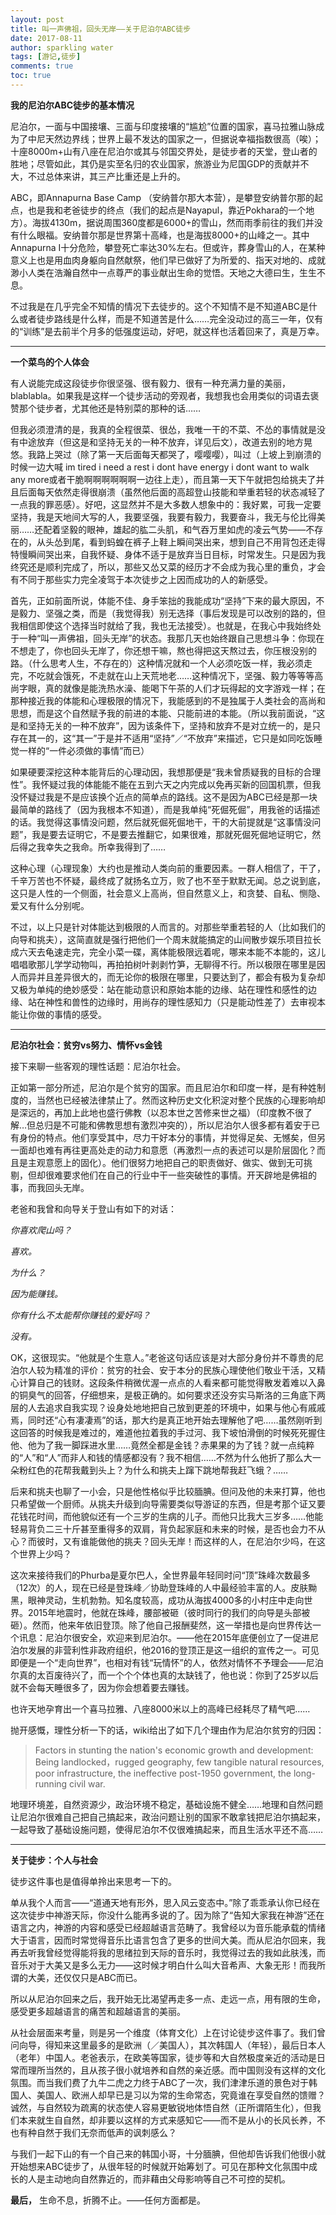```yaml
---
layout: post
title: 叫一声佛祖，回头无岸——关于尼泊尔ABC徒步
date: 2017-08-11
author: sparkling water
tags: [游记,徒步]
comments: true
toc: true
---
```



**我的尼泊尔ABC徒步的基本情况**

尼泊尔，一面与中国接壤、三面与印度接壤的“尴尬”位置的国家，喜马拉雅山脉成为了中尼天然边界线；世界上最不发达的国家之一，但据说幸福指数很高（唉）；十座8000m+山有八座在尼泊尔或其与邻国交界处，是徒步者的天堂，登山者的胜地；尽管如此，其仍是实至名归的农业国家，旅游业为尼国GDP的贡献并不大，不过总体来讲，其三产比重还是上升的。



ABC，即Annapurna Base Camp （安纳普尔那大本营），是攀登安纳普尔那的起点，也是我和老爸徒步的终点（我们的起点是Nayapul，靠近Pokhara的一个地方）。海拔4130m，据说周围360度都是6000+的雪山，然而雨季前往的我们并没有什么眼福。安纳普尔那是世界第十高峰，也是海拔8000+的山峰之一。其中Annapurna I十分危险，攀登死亡率达30%左右。但或许，葬身雪山的人，在某种意义上也是用血肉身躯向自然献祭，他们早已做好了为所爱的、指天对地的、成就渺小人类在浩瀚自然中一点尊严的事业献出生命的觉悟。天地之大德曰生，生生不息。


不过我是在几乎完全不知情的情况下去徒步的。这个不知情不是不知道ABC是什么或者徒步路线是什么样，而是不知道苦是什么……完全没动过的高三一年，仅有的“训练”是去前半个月多的低强度运动，好吧，就这样也活着回来了，真是万幸。

------

**一个菜鸟的个人体会**



有人说能完成这段徒步你很坚强、很有毅力、很有一种充满力量的美丽，blablabla。如果我是这样一个徒步活动的旁观者，我想我也会用类似的词语去褒赞那个徒步者，尤其他还是特别菜的那种的话……


但我必须澄清的是，我真的全程很菜、很怂，我唯一干的不菜、不怂的事情就是没有中途放弃（但这是和坚持无关的一种不放弃，详见后文），改道去别的地方晃悠。我路上哭过（除了第一天后面每天都哭了，嘤嘤嘤），叫过（上坡上到崩溃的时候一边大喊 im tired i need a rest i dont have energy i dont want to walk any more或者干脆啊啊啊啊啊啊一边往上走），而且第一天下午就把包给挑夫了并且后面每天依然走得很崩溃（虽然他后面的高超登山技能和举重若轻的状态减轻了一点我的罪恶感）。好吧，这显然并不是大多数人想象中的：我好累，可我一定要坚持，我是天地间大写的人，我要坚强，我要有毅力，我要奋斗，我无与伦比得美丽……还配着坚毅的眼神，雄起的肱二头肌，和气吞万里如虎的凌云气势——不存在的，从头怂到尾，看到蚂蝗在裤子上鞋上瞬间哭出来，想到自己不用背包还走得特慢瞬间哭出来，自我怀疑、身体不适于是放弃当日目标，时常发生。只是因为我终究还是顺利完成了，所以，那些又怂又菜的经历才不会成为我心里的重负，才会有不同于那些实力完全凌驾于本次徒步之上因而成功的人的新感受。



首先，正如前面所说，体能不佳、身手笨拙的我能成功“坚持”下来的最大原因，不是毅力、坚强之类，而是（我觉得我）别无选择（事后发现是可以改别的路的，但我相信即使这个选择当时就给了我，我也无法接受）。也就是，在我心中我始终处于一种“叫一声佛祖，回头无岸”的状态。我那几天也始终跟自己思想斗争：你现在不想走了，你也回头无岸了，你还想干嘛，熬也得把这天熬过去，你压根没别的路。（什么思考人生，不存在的）这种情况就和一个人必须吃饭一样，我必须走完，不吃就会饿死，不走就在山上天荒地老……这种情况下，坚强、毅力等等等高尚字眼，真的就像是能洗热水澡、能喝下午茶的人们才玩得起的文字游戏一样；在那种接近我的体能和心理极限的情况下，我能感到的不是独属于人类社会的高尚和思想，而是这个自然赋予我的前进的本能、只能前进的本能。（所以我前面说，“这是和坚持无关的一种不放弃”，因为该条件下，坚持和放弃不是对立统一的，是只存在其一的，这“其一”于是并不适用“坚持”／“不放弃”来描述，它只是如同吃饭睡觉一样的“一件必须做的事情”而已）



如果硬要深挖这种本能背后的心理动因，我想那便是“我未曾质疑我的目标的合理性”。我怀疑过我的体能能不能在五到六天之内完成以免再买新的回国机票，但我没怀疑过我是不是应该换个近点的简单点的路线。这不是因为ABC已经是那一块最简单的路线了（因为我根本不知道），而是我单纯“死倔死倔”，用我爸的话描述的话。我觉得这事情没问题，然后就死倔死倔地干，干的大前提就是“这事情没问题”，我是要去证明它，不是要去推翻它，如果很难，那就死倔死倔地证明它，然后得之我幸失之我命。所幸我得到了……



这种心理（心理现象）大约也是推动人类向前的重要因素。一群人相信了，干了，千辛万苦也不怀疑，最终成了就扬名立万，败了也不至于默默无闻。总之说到底，这只是人性的一个侧面，社会意义上高尚，但自然意义上，和贪婪、自私、恻隐、爱又有什么分别呢。

不过，以上只是针对体能达到极限的人而言的。对那些举重若轻的人（比如我们的向导和挑夫），这简直就是强行把他们一个周末就能搞定的山间散步娱乐项目拉长成六天去龟速走完，完全小菜一碟，离体能极限远着呢，哪来本能不本能的，这儿唱唱歌那儿学学动物叫，再拍拍树叶剥剥竹笋，无聊得不行。所以极限在哪里是因人而异并且差异很大的，而无论你的极限在哪里，只要达到了，都会有极为复杂却又极为单纯的绝妙感受：站在能动意识和原始本能的边缘、站在理性和感性的边缘、站在神性和兽性的边缘时，用尚存的理性感知力（只是能动性差了）去审视本能让你做的事情的感受。

------

**尼泊尔社会：贫穷vs努力、情怀vs金钱**

接下来聊一些客观的理性话题：尼泊尔社会。

正如第一部分所述，尼泊尔是个贫穷的国家。而且尼泊尔和印度一样，是有种姓制度的，当然也已经被法律禁止了。然而这种历史文化积淀对整个民族的心理影响却是深远的，再加上此地也盛行佛教（以忍本世之苦修来世之福）（印度教不很了解…但总归是不可能和佛教思想有激烈冲突的），所以尼泊尔人很多都有着安于已有身份的特点。他们享受其中，尽力干好本分的事情，并觉得足矣、无憾矣，但另一面却也难有再往更高处走的动力和意愿（再激烈一点的表述可以是阶层固化？而且是主观意愿上的固化）。他们很努力地把自己的职责做好、做实、做到无可挑剔，但却很难要求他们在自己的行业中干一些突破性的事情。开天辟地是佛祖的事，而我回头无岸。



老爸和我曾和向导关于登山有如下的对话：

*你喜欢爬山吗？*

*喜欢。*

*为什么？*

*因为能赚钱。*

*你有什么不太能帮你赚钱的爱好吗？*

*没有。*



OK，这很现实。“他就是个生意人。”老爸这句话应该是对大部分身份并不尊贵的尼泊尔人较为精准的评价：贫穷的社会、安于本分的民族心理使他们敬业干活，又精心计算自己的钱财。这段条件稍微优渥一点点的人看来都可能觉得散发着难以入鼻的铜臭气的回答，仔细想来，是极正确的。如何要求还没夯实马斯洛的三角底下两层的人去追求自我实现？设身处地地把自己放到更差的环境中，如果与他心有戚戚焉，同时还“心有凄凄焉”的话，那大约是真正地开始去理解他了吧……虽然刚听到这回答的时候我是难过的，难道他拉着我的手过河、我下坡怕滑倒的时候死死握住他、他为了我一脚踩进水里……竟然全都是金钱？赤果果的为了钱？就一点纯粹的“人”和“人”而非人和钱的情感都没有？我不相信……不然为什么他折了那么大一朵粉红色的花帮我戴到头上？为什么和挑夫上蹿下跳地帮我赶飞蛾？……



后来和挑夫也聊了一小会，只是他性格似乎比较腼腆。但问及他的未来打算，他也只希望做一个厨师。从挑夫升级到向导需要类似导游证的东西，但是考那个证又要花钱花时间，而他貌似还有一个三岁的生病的儿子。而他只比我大三岁多……他能轻易背负二三十斤甚至重得多的双肩，背负起家庭和未来的时候，是否也会力不从心？而彼时，又有谁能做他的挑夫？回头无岸！而这样的人，在尼泊尔少吗，在这个世界上少吗？



这次来接待我们的Phurba是夏尔巴人，全世界最年轻同时问“顶”珠峰次数最多（12次）的人，现在已经是登珠峰／协助登珠峰的人中最经验丰富的人。皮肤黝黑，眼神灵动，生机勃勃。知名度较高，成功从海拔4000多的小村庄中走向世界。2015年地震时，他就在珠峰，腰部被砸（彼时同行的我们的向导是头部被砸）。然而，他来年依旧登顶。除了他自己报酬斐然，这一举措也是向世界传达一个讯息：尼泊尔很安全，欢迎来到尼泊尔。——他在2015年底便创立了一促进尼泊尔发展的非营利性非政府组织，他2016的登顶正是这一组织的宣传之一。可见即便是一个“走向世界”，也相对有钱“玩情怀”的人，依然对情怀不予理会——尼泊尔真的太百废待兴了，而一个个个体也真的太缺钱了，他也说：你到了25岁以后就不会每天睡很多了，因为你会想着要去赚钱。



也许天地孕育出一个喜马拉雅、八座8000米以上的高峰已经耗尽了精气吧……



抛开感慨，理性分析一下的话，wiki给出了如下几个理由作为尼泊尔贫穷的归因：

> Factors in stunting the nation's economic growth and development: Being landlocked，rugged geography, few tangible natural resources, poor infrastructure, the ineffective post-1950 government, the long-running civil war. 



地理环境差，自然资源少，政治环境不稳定，基础设施不健全……地理和自然问题让尼泊尔很难自己把自己搞起来，政治问题让别的国家不敢拿钱把尼泊尔搞起来，一起导致了基础设施问题，使得尼泊尔不仅很难搞起来，而且生活水平还不高……



------

**关于徒步：个人与社会**



徒步这件事也是值得单拎出来思考一下的。

单从我个人而言——“道通天地有形外，思入风云变态中。”除了乖乖承认你已经在这次徒步中神游天际，你没什么能再多说的了。因为除了“告知大家我在神游”还在语言之内，神游的内容和感受已经超越语言范畴了。我曾经以为音乐能承载的情绪大于语言，因而时常觉得音乐比语言包含了更多的世间大美。而从尼泊尔回来，我再去听我曾经觉得能将我的思绪拉到天际的音乐时，我觉得过去的我如此肤浅，而音乐对于大美又是多么无力——这时候才明白什么叫大音希声、大象无形！而我所谓的大美，还仅仅只是ABC而已。



所以从尼泊尔回来之后，我开始无比渴望再走多一点、走远一点，用有限的生命，感受更多超越语言的痛苦和超越语言的美丽。





从社会层面来考量，则是另一个维度（体育文化）上在讨论徒步这件事了。我们曾问向导，得知来这里最多的是欧洲（／美国人），其次韩国人（年轻），最后日本人（老年）中国人。老爸表示，在欧美等国家，徒步等和大自然极度亲近的活动是日常而理所当然的，且从孩子很小就培养和自然的亲近感。而中国则没有这样的文化氛围。而当我们费了九牛二虎之力终于ABC了一次，我们津津乐道的景色对于韩国人、美国人、欧洲人却早已是习以为常的生命常态，究竟谁在享受自然的馈赠？诚然，与自然较为疏离的状态使人容易更敏锐地体悟自然（正所谓陌生化），但我们本来就生自自然，却非要以这样的方式来感知它——而不是从小的长风长养，不也有种自然于我们无奈而低声的讽刺感么？

与我们一起下山的有一个自己来的韩国小哥，十分腼腆，但他却告诉我们他很小就开始想来ABC徒步了，从很年轻的时候就开始筹划了。可见在那种文化氛围中成长的人是主动地向自然靠近的，而非藉由父母影响等自己不可控的契机。


**最后，**
生命不息，折腾不止。——任何方面都是。



